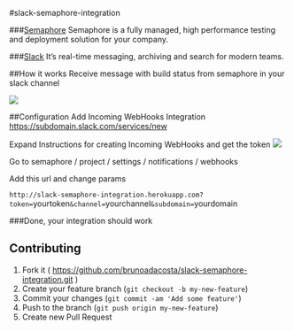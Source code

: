 #slack-semaphore-integration

###[Semaphore](http://semaphoreapp.com)
Semaphore is a fully managed, high performance testing and deployment solution for your company.

###[Slack](http://slack.com)
It’s real-time messaging, archiving and search for modern teams.


##How it works
Receive message with build status from semaphore in your slack channel

![](https://s3.amazonaws.com/github_things/slack_message.jpg)

##Configuration
Add Incoming WebHooks Integration https://subdomain.slack.com/services/new

Expand Instructions for creating Incoming WebHooks and get the token
![](https://s3.amazonaws.com/github_things/token.jpg)

Go to semaphore / project / settings / notifications / webhooks

Add this url and change params

`http://slack-semaphore-integration.herokuapp.com?token=`yourtoken`&channel=`yourchannel`&subdomain=`yourdomain

###Done, your integration should work


## Contributing

1. Fork it ( https://github.com/brunoadacosta/slack-semaphore-integration.git )
2. Create your feature branch (`git checkout -b my-new-feature`)
3. Commit your changes (`git commit -am 'Add some feature'`)
4. Push to the branch (`git push origin my-new-feature`)
5. Create new Pull Request
